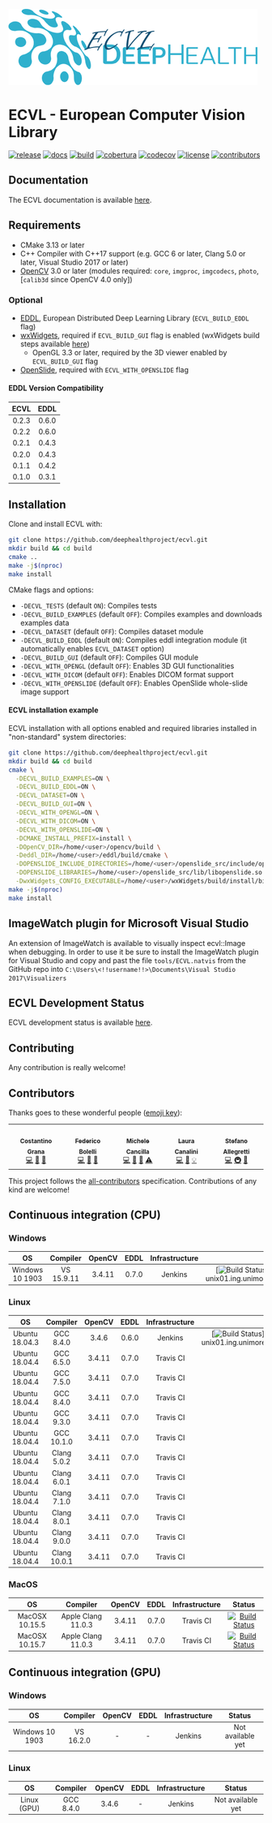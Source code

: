 
![ECVL](doc/logo/DEEPHEALTH_doxygen_logo_reduced.png)
# ECVL - European Computer Vision Library 
[![release](https://img.shields.io/github/v/release/deephealthproject/ecvl)](https://github.com/deephealthproject/ecvl/releases/latest/)
[![docs](https://readthedocs.org/projects/pip/badge/?version=latest&style=flat)](https://deephealthproject.github.io/ecvl/)
[![build](https://travis-ci.com/deephealthproject/ecvl.svg?branch=master)](#CI)
[![cobertura](https://img.shields.io/jenkins/coverage/cobertura?jobUrl=https%3A%2F%2Fjenkins-master-deephealth-unix01.ing.unimore.it%2Fjob%2FDeepHealth%2Fjob%2Fecvl%2Fjob%2Fmaster%2F&label=cobertura)](https://jenkins-master-deephealth-unix01.ing.unimore.it/job/DeepHealth/job/ecvl/job/master/cobertura/)
[![codecov](https://codecov.io/gh/deephealthproject/ecvl/branch/master/graph/badge.svg)](https://codecov.io/gh/deephealthproject/ecvl)
[![license](https://img.shields.io/github/license/deephealthproject/ecvl)](https://github.com/deephealthproject/ecvl/blob/master/LICENSE)<!-- ALL-CONTRIBUTORS-BADGE:START - Do not remove or modify this section -->
[![contributors](https://img.shields.io/badge/all_contributors-5-orange.svg?style=flat)](#contributors)
<!-- ALL-CONTRIBUTORS-BADGE:END -->

## Documentation

The ECVL documentation is available [here](https://deephealthproject.github.io/ecvl/).

## Requirements
- CMake 3.13 or later
- C++ Compiler with C++17 support (e.g. GCC 6 or later, Clang 5.0 or later, Visual Studio 2017 or later)
- [OpenCV](https://opencv.org) 3.0 or later (modules required: `core`, `imgproc`, `imgcodecs`, `photo`, [`calib3d` since OpenCV 4.0 only])

### Optional
- [EDDL](https://github.com/deephealthproject/eddl), European Distributed Deep Learning Library (`ECVL_BUILD_EDDL` flag)
- [wxWidgets](https://www.wxwidgets.org/), required if `ECVL_BUILD_GUI` flag is enabled (wxWidgets build steps available [here](https://github.com/deephealthproject/ecvl-applications/blob/master/README.md))
  - OpenGL 3.3 or later, required by the 3D viewer enabled by `ECVL_BUILD_GUI` flag
- [OpenSlide](https://github.com/openslide/openslide), required with `ECVL_WITH_OPENSLIDE` flag

#### EDDL Version Compatibility
|   ECVL  |  EDDL  | 
|:-------:|:------:|
| 0.2.3 | 0.6.0 |
| 0.2.2 | 0.6.0 |
| 0.2.1 | 0.4.3 |
| 0.2.0 | 0.4.3 |
| 0.1.1 | 0.4.2 |
| 0.1.0 | 0.3.1 |

## Installation
Clone and install ECVL with:
```bash
git clone https://github.com/deephealthproject/ecvl.git
mkdir build && cd build
cmake ..
make -j$(nproc)
make install
```

CMake flags and options:
- `-DECVL_TESTS` (default `ON`): Compiles tests
- `-DECVL_BUILD_EXAMPLES` (default `OFF`): Compiles examples and downloads examples data 
- `-DECVL_DATASET` (default `OFF`): Compiles dataset module
- `-DECVL_BUILD_EDDL` (default `ON`): Compiles eddl integration module (it automatically enables `ECVL_DATASET` option)
- `-DECVL_BUILD_GUI` (default `OFF`): Compiles GUI module
- `-DECVL_WITH_OPENGL` (default `OFF`): Enables 3D GUI functionalities
- `-DECVL_WITH_DICOM` (default `OFF`): Enables DICOM format support
- `-DECVL_WITH_OPENSLIDE` (default `OFF`): Enables OpenSlide whole-slide image support

#### ECVL installation example
ECVL installation with all options enabled and required libraries installed in "non-standard" system directories:
```bash
git clone https://github.com/deephealthproject/ecvl.git
mkdir build && cd build
cmake \
  -DECVL_BUILD_EXAMPLES=ON \
  -DECVL_BUILD_EDDL=ON \
  -DECVL_DATASET=ON \
  -DECVL_BUILD_GUI=ON \
  -DECVL_WITH_OPENGL=ON \
  -DECVL_WITH_DICOM=ON \
  -DECVL_WITH_OPENSLIDE=ON \
  -DCMAKE_INSTALL_PREFIX=install \
  -DOpenCV_DIR=/home/<user>/opencv/build \
  -Deddl_DIR=/home/<user>/eddl/build/cmake \
  -DOPENSLIDE_INCLUDE_DIRECTORIES=/home/<user>/openslide_src/include/openslide \
  -DOPENSLIDE_LIBRARIES=/home/<user>/openslide_src/lib/libopenslide.so \
  -DwxWidgets_CONFIG_EXECUTABLE=/home/<user>/wxWidgets/build/install/bin/wx-config ..
make -j$(nproc)
make install
```

## ImageWatch plugin for Microsoft Visual Studio

An extension of ImageWatch is available to visually inspect ecvl::Image when debugging. In order to use it be sure to install the ImageWatch plugin for Visual Studio and copy and past the file ```tools/ECVL.natvis``` from the GitHub repo into ```C:\Users\<!!username!!>\Documents\Visual Studio 2017\Visualizers```

## ECVL Development Status

ECVL development status is available [here](PROGRESS.md).

## Contributing

Any contribution is really welcome!

## Contributors

Thanks goes to these wonderful people ([emoji key](https://allcontributors.org/docs/en/emoji-key)):

<!-- ALL-CONTRIBUTORS-LIST:START - Do not remove or modify this section -->
<!-- prettier-ignore-start -->
<!-- markdownlint-disable -->
<table>
  <tr>
    <td align="center"><a href="https://github.com/CostantinoGrana"><img src="https://avatars2.githubusercontent.com/u/18437151?v=1" width="100px;" alt=""/><br /><sub><b>Costantino Grana</b></sub></a><br /><a href="https://github.com/deephealthproject/ecvl/commits?author=CostantinoGrana" title="Code">💻</a> <a href="#ideas-CostantinoGrana" title="Ideas, Planning, & Feedback">🤔</a> <a href="#tool-CostantinoGrana" title="Tools">🔧</a></td>
    <td align="center"><a href="https://github.com/prittt"><img src="https://avatars.githubusercontent.com/u/6863130?v=1" width="100px;" alt=""/><br /><sub><b>Federico Bolelli</b></sub></a><br /><a href="https://github.com/deephealthproject/ecvl/commits?author=prittt" title="Code">💻</a> <a href="https://github.com/deephealthproject/ecvl/commits?author=prittt" title="Documentation">📖</a> <a href="#tool-prittt" title="Tools">🔧</a></td>
    <td align="center"><a href="https://github.com/MicheleCancilla"><img src="https://avatars2.githubusercontent.com/u/22983812?v=1" width="100px;" alt=""/><br /><sub><b>Michele Cancilla</b></sub></a><br /><a href="https://github.com/deephealthproject/ecvl/commits?author=MicheleCancilla" title="Code">💻</a> <a href="https://github.com/deephealthproject/ecvl/pulls?q=is%3Apr+reviewed-by%3AMicheleCancilla" title="Reviewed Pull Requests">👀</a> <a href="#tool-MicheleCancilla" title="Tools">🔧</a> <a href="https://github.com/deephealthproject/ecvl/commits?author=MicheleCancilla" title="Tests">⚠️</a></td>
    <td align="center"><a href="https://github.com/lauracanalini"><img src="https://avatars.githubusercontent.com/u/44258837?v=1" width="100px;" alt=""/><br /><sub><b>Laura Canalini</b></sub></a><br /><a href="https://github.com/deephealthproject/ecvl/commits?author=lauracanalini" title="Code">💻</a> <a href="https://github.com/deephealthproject/ecvl/pulls?q=is%3Apr+reviewed-by%3Alauracanalini" title="Reviewed Pull Requests">👀</a> <a href="#example-lauracanalini" title="Examples">💡</a></td>
    <td align="center"><a href="https://github.com/stal12"><img src="https://avatars2.githubusercontent.com/u/34423515?v=1" width="100px;" alt=""/><br /><sub><b>Stefano Allegretti</b></sub></a><br /><a href="https://github.com/deephealthproject/ecvl/commits?author=stal12" title="Code">💻</a> <a href="#infra-stal12" title="Infrastructure (Hosting, Build-Tools, etc)">🚇</a> <a href="#tool-stal12" title="Tools">🔧</a></td>
  </tr>
</table>

<!-- markdownlint-enable -->
<!-- prettier-ignore-end -->
<!-- ALL-CONTRIBUTORS-LIST:END -->

This project follows the [all-contributors](https://allcontributors.org) specification.
Contributions of any kind are welcome!

## <a name="CI">Continuous integration (CPU)</a>

### Windows

|   OS    |  Compiler  | OpenCV | EDDL | Infrastructure | Status | 
|:-------:|:----------:|:------:|:------:|:------:|:------:|
| Windows 10 1903 | VS 15.9.11 | 3.4.11 | 0.7.0 | Jenkins |[![Build Status](https://jenkins-master-deephealth-unix01.ing.unimore.it/badge/job/DeepHealth/job/ecvl/job/master/windows_end?)](https://jenkins-master-deephealth-unix01.ing.unimore.it/job/DeepHealth/job/ecvl/job/master/)        |

### Linux

|   OS    |  Compiler  | OpenCV | EDDL |Infrastructure | Status | 
|:-------:|:----------:|:------:|:------:|:------:|:------:|
| Ubuntu 18.04.3  | GCC 8.4.0  | 3.4.6  | 0.6.0 | Jenkins |[![Build Status](https://jenkins-master-deephealth-unix01.ing.unimore.it/badge/job/DeepHealth/job/ecvl/job/master/linux_end?)](https://jenkins-master-deephealth-unix01.ing.unimore.it/job/DeepHealth/job/ecvl/job/master/)        |
| Ubuntu 18.04.4  | GCC 6.5.0  | 3.4.11  | 0.7.0 | Travis CI |[![Build Status](https://travis-matrix-badges.herokuapp.com/repos/deephealthproject/ecvl/branches/master/1?use_travis_com=true)](https://travis-ci.com/github/deephealthproject/ecvl)        |
| Ubuntu 18.04.4  | GCC 7.5.0  | 3.4.11  | 0.7.0 | Travis CI |[![Build Status](https://travis-matrix-badges.herokuapp.com/repos/deephealthproject/ecvl/branches/master/2?use_travis_com=true)](https://travis-ci.com/github/deephealthproject/ecvl)        |
| Ubuntu 18.04.4  | GCC 8.4.0  | 3.4.11  | 0.7.0 | Travis CI |[![Build Status](https://travis-matrix-badges.herokuapp.com/repos/deephealthproject/ecvl/branches/master/3?use_travis_com=true)](https://travis-ci.com/github/deephealthproject/ecvl)        |
| Ubuntu 18.04.4  | GCC 9.3.0  | 3.4.11  | 0.7.0 | Travis CI |[![Build Status](https://travis-matrix-badges.herokuapp.com/repos/deephealthproject/ecvl/branches/master/4?use_travis_com=true)](https://travis-ci.com/github/deephealthproject/ecvl)        |
| Ubuntu 18.04.4  | GCC 10.1.0  | 3.4.11  | 0.7.0 | Travis CI |[![Build Status](https://travis-matrix-badges.herokuapp.com/repos/deephealthproject/ecvl/branches/master/5?use_travis_com=true)](https://travis-ci.com/github/deephealthproject/ecvl)        |
| Ubuntu 18.04.4  | Clang 5.0.2  | 3.4.11  | 0.7.0 | Travis CI |[![Build Status](https://travis-matrix-badges.herokuapp.com/repos/deephealthproject/ecvl/branches/master/6?use_travis_com=true)](https://travis-ci.com/github/deephealthproject/ecvl)        |
| Ubuntu 18.04.4  | Clang 6.0.1  | 3.4.11  | 0.7.0 | Travis CI |[![Build Status](https://travis-matrix-badges.herokuapp.com/repos/deephealthproject/ecvl/branches/master/7?use_travis_com=true)](https://travis-ci.com/github/deephealthproject/ecvl)        |
| Ubuntu 18.04.4  | Clang 7.1.0  | 3.4.11  | 0.7.0 | Travis CI |[![Build Status](https://travis-matrix-badges.herokuapp.com/repos/deephealthproject/ecvl/branches/master/8?use_travis_com=true)](https://travis-ci.com/github/deephealthproject/ecvl)        |
| Ubuntu 18.04.4  | Clang 8.0.1  | 3.4.11  | 0.7.0 | Travis CI |[![Build Status](https://travis-matrix-badges.herokuapp.com/repos/deephealthproject/ecvl/branches/master/9?use_travis_com=true)](https://travis-ci.com/github/deephealthproject/ecvl)        |
| Ubuntu 18.04.4  | Clang 9.0.0  | 3.4.11  | 0.7.0 | Travis CI |[![Build Status](https://travis-matrix-badges.herokuapp.com/repos/deephealthproject/ecvl/branches/master/10?use_travis_com=true)](https://travis-ci.com/github/deephealthproject/ecvl)        |
| Ubuntu 18.04.4  | Clang 10.0.1  | 3.4.11  | 0.7.0 | Travis CI |[![Build Status](https://travis-matrix-badges.herokuapp.com/repos/deephealthproject/ecvl/branches/master/11?use_travis_com=true)](https://travis-ci.com/github/deephealthproject/ecvl)       |

### MacOS

|   OS    |  Compiler  | OpenCV | EDDL |Infrastructure | Status | 
|:-------:|:----------:|:------:|:------:|:------:|:------:|
| MacOSX 10.15.5 | Apple Clang 11.0.3 | 3.4.11  | 0.7.0 | Travis CI |[![Build Status](https://travis-matrix-badges.herokuapp.com/repos/deephealthproject/ecvl/branches/master/12?use_travis_com=true)](https://travis-ci.com/github/deephealthproject/ecvl)       |
| MacOSX 10.15.7 | Apple Clang 11.0.3 | 3.4.11  | 0.7.0 | Travis CI |[![Build Status](https://travis-matrix-badges.herokuapp.com/repos/deephealthproject/ecvl/branches/master/13?use_travis_com=true)](https://travis-ci.com/github/deephealthproject/ecvl)       |

## <a name="CI">Continuous integration (GPU)</a> 

### Windows

|   OS    |  Compiler  | OpenCV | EDDL |Infrastructure | Status | 
|:-------:|:----------:|:------:|:------:|:------:|:------:|
| Windows 10 1903 | VS 16.2.0 | - | - | Jenkins |  Not available yet        |

### Linux

|   OS    |  Compiler  | OpenCV | EDDL | Infrastructure | Status | 
|:-------:|:----------:|:------:|:------:|:------:|:------:|
| Linux (GPU)   | GCC 8.4.0  | 3.4.6  | - | Jenkins | Not available yet        |

